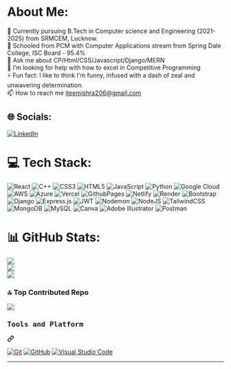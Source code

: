 #  About Me:
👷 Currently pursuing B.Tech in Computer science and Engineering (2021-2025) from SRMCEM, Lucknow.<br>🔭 Schooled from PCM with Computer Applications stream from Spring Dale College, ISC Board - 95.4%<br>💬 Ask me about CP/Html/CSS/Javascript/Django/MERN<br>🤔 I’m looking for help with how to excel in Competitive Programming<br>⚡ Fun fact: I like to think I'm funny, infused with a dash of zeal and unwavering determination.<br>📫 How to reach me iteemishra206@gmail.com


## 🌐 Socials:
[![LinkedIn](https://img.shields.io/badge/LinkedIn-%230077B5.svg?logo=linkedin&logoColor=white)](https://www.linkedin.com/in/itee-mishra)

# 💻 Tech Stack:
![React](https://img.shields.io/badge/react-%2320232a.svg?style=for-the-badge&logo=react&logoColor=%2361DAFB)
![C++](https://img.shields.io/badge/c++-%2300599C.svg?style=for-the-badge&logo=c%2B%2B&logoColor=white) ![CSS3](https://img.shields.io/badge/css3-%231572B6.svg?style=for-the-badge&logo=css3&logoColor=white) ![HTML5](https://img.shields.io/badge/html5-%23E34F26.svg?style=for-the-badge&logo=html5&logoColor=white) ![JavaScript](https://img.shields.io/badge/javascript-%23323330.svg?style=for-the-badge&logo=javascript&logoColor=%23F7DF1E) ![Python](https://img.shields.io/badge/python-3670A0?style=for-the-badge&logo=python&logoColor=ffdd54) ![Google Cloud](https://img.shields.io/badge/GoogleCloud-%234285F4.svg?style=for-the-badge&logo=google-cloud&logoColor=white) ![AWS](https://img.shields.io/badge/AWS-%23FF9900.svg?style=for-the-badge&logo=amazon-aws&logoColor=white) ![Azure](https://img.shields.io/badge/azure-%230072C6.svg?style=for-the-badge&logo=microsoftazure&logoColor=white) ![Vercel](https://img.shields.io/badge/vercel-%23000000.svg?style=for-the-badge&logo=vercel&logoColor=white) ![GithubPages](https://img.shields.io/badge/github%20pages-121013?style=for-the-badge&logo=github&logoColor=white) ![Netlify](https://img.shields.io/badge/netlify-%23000000.svg?style=for-the-badge&logo=netlify&logoColor=#00C7B7) ![Render](https://img.shields.io/badge/Render-%46E3B7.svg?style=for-the-badge&logo=render&logoColor=white) ![Bootstrap](https://img.shields.io/badge/bootstrap-%238511FA.svg?style=for-the-badge&logo=bootstrap&logoColor=white) ![Django](https://img.shields.io/badge/django-%23092E20.svg?style=for-the-badge&logo=django&logoColor=white) ![Express.js](https://img.shields.io/badge/express.js-%23404d59.svg?style=for-the-badge&logo=express&logoColor=%2361DAFB) ![JWT](https://img.shields.io/badge/JWT-black?style=for-the-badge&logo=JSON%20web%20tokens) ![Nodemon](https://img.shields.io/badge/NODEMON-%23323330.svg?style=for-the-badge&logo=nodemon&logoColor=%BBDEAD) ![NodeJS](https://img.shields.io/badge/node.js-6DA55F?style=for-the-badge&logo=node.js&logoColor=white) ![TailwindCSS](https://img.shields.io/badge/tailwindcss-%2338B2AC.svg?style=for-the-badge&logo=tailwind-css&logoColor=white) ![MongoDB](https://img.shields.io/badge/MongoDB-%234ea94b.svg?style=for-the-badge&logo=mongodb&logoColor=white) ![MySQL](https://img.shields.io/badge/mysql-%2300000f.svg?style=for-the-badge&logo=mysql&logoColor=white) ![Canva](https://img.shields.io/badge/Canva-%2300C4CC.svg?style=for-the-badge&logo=Canva&logoColor=white) ![Adobe Illustrator](https://img.shields.io/badge/adobe%20illustrator-%23FF9A00.svg?style=for-the-badge&logo=adobe%20illustrator&logoColor=white) ![Postman](https://img.shields.io/badge/Postman-FF6C37?style=for-the-badge&logo=postman&logoColor=white)
# 📊 GitHub Stats:
![](https://github-readme-stats.vercel.app/api?username=IteeMishra&theme=dark&hide_border=false&include_all_commits=false&count_private=false)<br/>
![](https://github-readme-streak-stats.herokuapp.com/?user=IteeMishra&theme=dark&hide_border=false)<br/>
![](https://github-readme-stats.vercel.app/api/top-langs/?username=IteeMishra&theme=dark&hide_border=false&include_all_commits=false&count_private=false&layout=compact)

### 🔝 Top Contributed Repo
![](https://github-contributor-stats.vercel.app/api?username=IteeMishra&limit=5&theme=dark&combine_all_yearly_contributions=true)

<div class="markdown-heading" dir="auto"><h3 class="heading-element" dir="auto"><b><samp>Tools and Platform</samp></b></h3><a id="user-content-tools-and-platform" class="anchor" aria-label="Permalink: Tools and Platform" href="#tools-and-platform"><svg class="octicon octicon-link" viewBox="0 0 16 16" version="1.1" width="16" height="16" aria-hidden="true"><path d="m7.775 3.275 1.25-1.25a3.5 3.5 0 1 1 4.95 4.95l-2.5 2.5a3.5 3.5 0 0 1-4.95 0 .751.751 0 0 1 .018-1.042.751.751 0 0 1 1.042-.018 1.998 1.998 0 0 0 2.83 0l2.5-2.5a2.002 2.002 0 0 0-2.83-2.83l-1.25 1.25a.751.751 0 0 1-1.042-.018.751.751 0 0 1-.018-1.042Zm-4.69 9.64a1.998 1.998 0 0 0 2.83 0l1.25-1.25a.751.751 0 0 1 1.042.018.751.751 0 0 1 .018 1.042l-1.25 1.25a3.5 3.5 0 1 1-4.95-4.95l2.5-2.5a3.5 3.5 0 0 1 4.95 0 .751.751 0 0 1-.018 1.042.751.751 0 0 1-1.042.018 1.998 1.998 0 0 0-2.83 0l-2.5 2.5a1.998 1.998 0 0 0 0 2.83Z"></path></svg></a></div>
<p dir="auto"><a target="_blank" rel="noopener noreferrer nofollow" href="https://camo.githubusercontent.com/7beb6b983abd7404fef2f6f5720bb53e30dd9715395da3039e42381821c90192/68747470733a2f2f696d672e736869656c64732e696f2f62616467652f4769742d3939393939393f7374796c653d666f722d7468652d6261646765266c6f676f3d476974266c6f676f436f6c6f723d726564"><img src="https://camo.githubusercontent.com/7beb6b983abd7404fef2f6f5720bb53e30dd9715395da3039e42381821c90192/68747470733a2f2f696d672e736869656c64732e696f2f62616467652f4769742d3939393939393f7374796c653d666f722d7468652d6261646765266c6f676f3d476974266c6f676f436f6c6f723d726564" alt="Git" data-canonical-src="https://img.shields.io/badge/Git-999999?style=for-the-badge&amp;logo=Git&amp;logoColor=red" style="max-width: 100%;"></a>
<a target="_blank" rel="noopener noreferrer nofollow" href="https://camo.githubusercontent.com/09fc8bae914a6ff68a34618c4a216b1c61e9aa8e9b9779f98055d5463fd5cd16/68747470733a2f2f696d672e736869656c64732e696f2f62616467652f4769744875622d3138313731373f7374796c653d666f722d7468652d6261646765266c6f676f3d676974687562"><img src="https://camo.githubusercontent.com/09fc8bae914a6ff68a34618c4a216b1c61e9aa8e9b9779f98055d5463fd5cd16/68747470733a2f2f696d672e736869656c64732e696f2f62616467652f4769744875622d3138313731373f7374796c653d666f722d7468652d6261646765266c6f676f3d676974687562" alt="GitHub" data-canonical-src="https://img.shields.io/badge/GitHub-181717?style=for-the-badge&amp;logo=github" style="max-width: 100%;"></a>
<!-- <a target="_blank" rel="noopener noreferrer nofollow" href="https://camo.githubusercontent.com/27f32154a0e87b7e2b13161ff60c61f3d2c876de844a90044fb64a73ab1bee6d/68747470733a2f2f696d672e736869656c64732e696f2f62616467652f416e64726f69645f53747564696f2d3344444338343f7374796c653d666f722d7468652d6261646765266c6f676f3d416e64726f69642d53747564696f266c6f676f436f6c6f723d666666666666"><img src="https://camo.githubusercontent.com/27f32154a0e87b7e2b13161ff60c61f3d2c876de844a90044fb64a73ab1bee6d/68747470733a2f2f696d672e736869656c64732e696f2f62616467652f416e64726f69645f53747564696f2d3344444338343f7374796c653d666f722d7468652d6261646765266c6f676f3d416e64726f69642d53747564696f266c6f676f436f6c6f723d666666666666" alt="Android Studio" data-canonical-src="https://img.shields.io/badge/Android_Studio-3DDC84?style=for-the-badge&amp;logo=Android-Studio&amp;logoColor=ffffff" style="max-width: 100%;"></a> -->
<a target="_blank" rel="noopener noreferrer nofollow" href="https://camo.githubusercontent.com/4e6deaebef0ba4505b4c828a0e0e9d4257e7d088a3d6180471ac3d634b621353/68747470733a2f2f696d672e736869656c64732e696f2f62616467652f56697375616c5f53747564696f5f436f64652d3030374143433f7374796c653d666f722d7468652d6261646765266c6f676f3d56697375616c2d53747564696f2d436f6465266c6f676f436f6c6f723d7768697465"><img src="https://camo.githubusercontent.com/4e6deaebef0ba4505b4c828a0e0e9d4257e7d088a3d6180471ac3d634b621353/68747470733a2f2f696d672e736869656c64732e696f2f62616467652f56697375616c5f53747564696f5f436f64652d3030374143433f7374796c653d666f722d7468652d6261646765266c6f676f3d56697375616c2d53747564696f2d436f6465266c6f676f436f6c6f723d7768697465" alt="Visual Studio Code" data-canonical-src="https://img.shields.io/badge/Visual_Studio_Code-007ACC?style=for-the-badge&amp;logo=Visual-Studio-Code&amp;logoColor=white" style="max-width: 100%;"></a></p>
<hr>  
